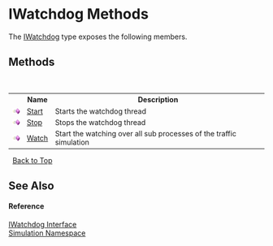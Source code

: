 # IWatchdog Methods
 

The <a href="868b1dbe-53fa-476c-5aed-8a4156fe4221">IWatchdog</a> type exposes the following members.


## Methods
&nbsp;<table><tr><th></th><th>Name</th><th>Description</th></tr><tr><td>![Public method](media/pubmethod.gif "Public method")</td><td><a href="41eb6f0f-0544-cd81-9dd0-98edb9df843d">Start</a></td><td>
Starts the watchdog thread</td></tr><tr><td>![Public method](media/pubmethod.gif "Public method")</td><td><a href="62c4869e-f923-f9e2-03ea-542b474d676e">Stop</a></td><td>
Stops the watchdog thread</td></tr><tr><td>![Public method](media/pubmethod.gif "Public method")</td><td><a href="105a515b-e11b-c85d-6f19-ef1870e7a375">Watch</a></td><td>
Start the watching over all sub processes of the traffic simulation</td></tr></table>&nbsp;
<a href="#iwatchdog-methods">Back to Top</a>

## See Also


#### Reference
<a href="868b1dbe-53fa-476c-5aed-8a4156fe4221">IWatchdog Interface</a><br /><a href="b71c5885-7898-7f3d-5cc7-cf9a4645e16d">Simulation Namespace</a><br />